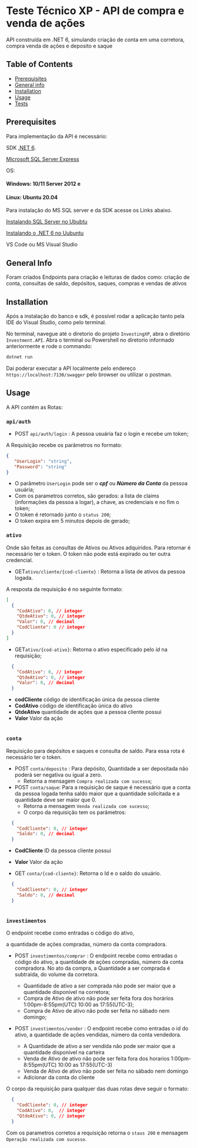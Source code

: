 # Teste Técnico XP - API de compra e venda de ações

API construída em .NET 6, simulando criação de conta em uma corretora, compra venda de ações e deposito e saque


## Table of Contents

* [Prerequisites](#prerequisites)
* [General info](#general-info)
* [Installation](#installation)
* [Usage](#usage)
* [Tests](#tests)


## Prerequisites
Para implementação da API é necessário:

SDK [.NET 6](https://dotnet.microsoft.com/en-us/download/dotnet/6.0).

[Microsoft SQL Server Express](https://www.microsoft.com/pt-br/sql-server/sql-server-downloads)

OS:
#### Windows: 10/11 Server 2012 e 
#### Linux: Ubuntu 20.04

Para instalação do MS SQL server e da SDK acesse os Links abaixo.

[Instalando SQL Server no Ububtu](https://docs.microsoft.com/pt-br/sql/linux/quickstart-install-connect-ubuntu?view=sql-server-ver16)

[Instalando o .NET 6 no Uubuntu](https://docs.microsoft.com/en-us/dotnet/core/install/linux-ubuntu)

VS Code ou MS Visual Studio

## General Info
Foram criados Endpoints para criação e leituras de dados como: criação de conta, consultas de saldo, depósitos, saques, compras e vendas de ativos


## Installation
Após a instalação do banco e sdk, é possível rodar a aplicação tanto pela IDE do Visual Studio, como pelo terminal.

No terminal, navegue até o diretorio do projeto `InvestingXP`, abra o diretório `Investment.API`. Abra o terminal ou Powershell no diretorio informado anteriormente e rode o commando:

```bash
dotnet run
```
Dai poderar executar a API localmente pelo endereço `https://localhost:7130/swagger` pelo browser ou utilizar o postman.


## Usage

A API contém as Rotas:


### `api/auth`
- POST `api/auth/login` :
A pessoa usuária faz o login e recebe um token;

A Requisição recebe os parâmetros no formato:

```json
{
   "UserLogin": "string",
   "Password": "string"
}
```
- O parâmetro `UserLogin` pode ser o **_cpf_** ou **_Número da Conta_** da pessoa usuária;
- Com os parametros corretos, são gerados: a lista de claims (informações da pessoa a logar), a chave, as credenciais e no fim o token;
- O token é retornado junto o `status 200`;
- O token expira em 5 minutos depois de gerado;

### `ativo`
Onde são feitas as consultas de Ativos ou Ativos adquiridos. Para retornar é necessário ter o token. O token não pode está expirado ou ter outra credencial.
- GET`ativo/cliente/{cod-cliente}` :
Retorna a lista de ativos da pessoa logada.

A resposta da requisição é no seguinte formato:

```json
[
  {
    "CodAtivo": 0, // integer
    "QtdeAtivo": 0, // integer
    "Valor": 0, // decimal
    "CodCliente": 0 // integer
  }
]
```
- GET`ativo/{cod-ativo}`: 
Retorna o ativo especificado pelo _id_ na requisição; 

```json
  {
    "CodAtivo": 0, // integer
    "QtdeAtivo": 0, // integer
    "Valor": 0, // decimal
  }

```
- **codCliente**  código de identificação única da pessoa cliente
- **CodAtivo** código de identificação única do ativo
- **QtdeAtivo** quantidade de ações que a pessoa cliente possui
- **Valor** Valor da ação
#
### `conta`
Requisição para depósitos e saques e consulta de saldo. Para essa rota é necessário ter o token.  

- POST `conta/deposito` : Para depósito, Quantidade a ser depositada não poderá ser negativa ou igual a zero.
  - Retorna a mensagem `Compra realizada com sucesso`; 
- POST `conta/saque`: Para a requisição de saque é necessário que a conta da pessoa logada tenha saldo maior que a quantidade solicitada e a quantidade deve ser maior que 0. 
  - Retorna a mensagem `Venda realizada com sucesso`; 
  - O corpo da requisição tem os parâmetros: 
```json
  {
    "CodCliente": 0, // integer
    "Saldo": 0, // decimal
  }
```
- **CodCliente** ID da pessoa cliente possui
- **Valor** Valor da ação


- GET `conta/{cod-cliente}`: Retorna o Id e o saldo do usuário.
```json
  {
    "CodCliente": 0, // integer
    "Saldo": 0, // decimal
  }
```
#

### `investimentos`
O endpoint recebe como entradas o código do ativo,

 a quantidade de ações compradas, número da conta compradora.

- POST `investimentos/comprar` :
O endpoint recebe como
entradas o código do ativo, a
quantidade de ações compradas,
número da conta compradora.
No ato da compra, a Quantidade a ser comprada é subtraída, do volume da corretora.
 
  - Quantidade de ativo a ser comprada não pode ser maior que a quantidade disponível na corretora;
  - Compra de Ativo de ativo não pode ser feita fora dos horários 1:00pm-8:55pm(UTC) 10:00 as 17:55(UTC-3);
  - Compra de Ativo de ativo não pode ser feita no sábado nem domingo;

- POST `investimentos/vender` :
O endpoint recebe como
entradas o id do ativo, a
quantidade de ações vendidas,
número da conta vendedora.
  - A Quantidade de ativo a ser vendida não pode ser maior que a quantidade disponível na carteira
  - Venda de Ativo de ativo não pode ser feita fora dos horarios 1:00pm-8:55pm(UTC) 10:00 as 17:55(UTC-3)
  - Venda de Ativo de ativo não pode ser feita no sábado nem domingo
  - Adicionar da conta do cliente

O corpo da requisição para qualquer das duas rotas deve seguir o formato:
```json
  {
    "CodCliente": 0, // integer
    "CodAtivo": 0,  // integer
    "QtdeAtivo": 0, // integer
  }
```
Com os parametros corretos a requisição retorna o `staus 200` e mensagem `Operação realizada com sucesso`.
